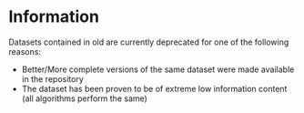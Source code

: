 # Information

Datasets contained in old are currently deprecated for one of the following reasons:

* Better/More complete versions of the same dataset were made available in the repository
* The dataset has been proven to be of extreme low information content (all algorithms perform the same)

